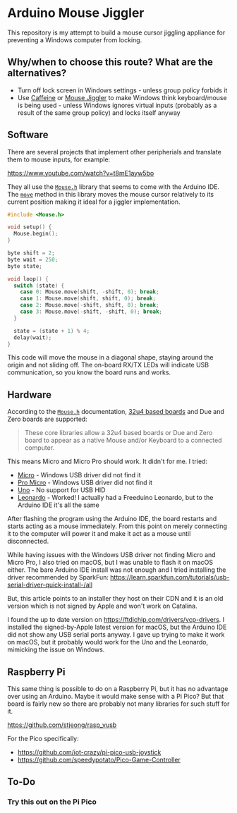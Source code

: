 # Arduino Mouse Jiggler

This repository is my attempt to build a mouse cursor jiggling appliance for
preventing a Windows computer from locking.

## Why/when to choose this route? What are the alternatives?

- Turn off lock screen in Windows settings - unless group policy forbids it
- Use [Caffeine](https://www.zhornsoftware.co.uk/caffeine/) or
  [Mouse Jiggler](https://github.com/cerebrate/mousejiggler) to make Windows
  think keyboard/mouse is being used - unless Windows ignores virtual inputs
  (probably as a result of the same group policy) and locks itself anyway

## Software

There are several projects that implement other peripherials and translate them
to mouse inputs, for example:

https://www.youtube.com/watch?v=t8mE1ayw5bo

They all use the [`Mouse.h`](https://www.arduino.cc/en/Reference.MouseKeyboard)
library that seems to come with the Arduino IDE. The
[`move`](https://www.arduino.cc/reference/en/language/functions/usb/mouse/mousemove/)
method in this library moves the mouse cursor relatively to its current position
making it ideal for a jiggler implementation.

```ino
#include <Mouse.h>

void setup() {
  Mouse.begin();
}

byte shift = 2;
byte wait = 250;
byte state;

void loop() {
  switch (state) {
    case 0: Mouse.move(shift, -shift, 0); break;
    case 1: Mouse.move(shift, shift, 0); break;
    case 2: Mouse.move(-shift, shift, 0); break;
    case 3: Mouse.move(-shift, -shift, 0); break;
  }

  state = (state + 1) % 4;
  delay(wait);
}
```

This code will move the mouse in a diagonal shape, staying around the origin and
not sliding off. The on-board RX/TX LEDs will indicate USB communication, so you
know the board runs and works.

## Hardware

According to the [`Mouse.h`](https://www.arduino.cc/en/Reference.MouseKeyboard)
documentation, [32u4 based boards](https://learn.adafruit.com/how-to-choose-a-microcontroller/next-step-32u4-boards)
and Due and Zero boards are supported:

> These core libraries allow a 32u4 based boards or Due and Zero board to appear
> as a native Mouse and/or Keyboard to a connected computer.

This means Micro and Micro Pro should work. It didn't for me. I tried:

- [Micro](https://store.arduino.cc/arduino-micro) - Windows USB driver did not
  find it
- [Pro Micro](https://www.sparkfun.com/products/12640) - Windows USB driver did
  not find it
- [Uno](https://store.arduino.cc/arduino-uno-rev3) - No support for USB HID
- [Leonardo](https://store.arduino.cc/arduino-leonardo-with-headers) - Worked!
  I actually had a Freeduino Leonardo, but to the Arduino IDE it's all the same

After flashing the program using the Arduino IDE, the board restarts and starts
acting as a mouse immediately. From this point on merely connecting it to the
computer will power it and make it act as a mouse until disconnected.

While having issues with the Windows USB driver not finding Micro and Micro Pro,
I also tried on macOS, but I was unable to flash it on macOS either. The bare
Arduino IDE install was not enough and I tried installing the driver recommended
by SparkFun: https://learn.sparkfun.com/tutorials/usb-serial-driver-quick-install-/all

But, this article points to an installer they host on their CDN and it is an old
version which is not signed by Apple and won't work on Catalina.

I found the up to date version on https://ftdichip.com/drivers/vcp-drivers. I
installed the signed-by-Apple latest version for macOS, but the Arduino IDE did
not show any USB serial ports anyway. I gave up trying to make it work on macOS,
but it probably would work for the Uno and the Leonardo, mimicking the issue on
Windows.

## Raspberry Pi

This same thing is possible to do on a Raspberry Pi, but it has no advantage
over using an Arduino. Maybe it would make sense with a Pi Pico? But that
board is fairly new so there are probably not many libraries for such stuff
for it.

https://github.com/stjeong/rasp_vusb

For the Pico specifically:

- https://github.com/iot-crazy/pi-pico-usb-joystick
- https://github.com/speedypotato/Pico-Game-Controller

## To-Do

### Try this out on the Pi Pico
